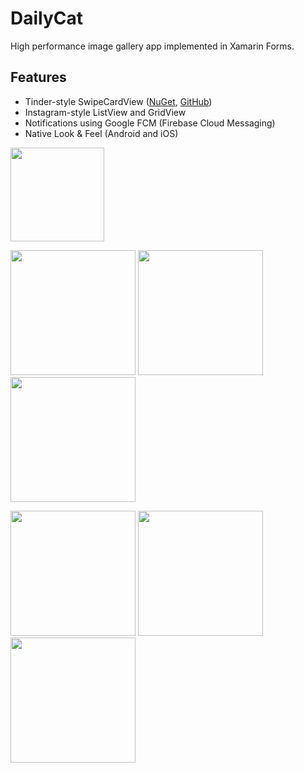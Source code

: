 # DailyCat
High performance image gallery app implemented in Xamarin Forms.

## Features
- Tinder-style SwipeCardView ([NuGet](www.nuget.org/packages/MLToolkit.Forms.SwipeCardView/), [GitHub](github.com/markolazic88/SwipeCardView))
- Instagram-style ListView and GridView
- Notifications using Google FCM (Firebase Cloud Messaging)
- Native Look & Feel (Android and iOS)

<a href="https://play.google.com/store/apps/details?id=dailycat.droid" target="_blank"><img alt="" src="http://i66.tinypic.com/am2n9f.jpg" width="150"/></a>

<img alt="" src="http://i68.tinypic.com/2h5psw9.png"  width="200px" /> <img alt="" src="http://i66.tinypic.com/2nh2lp4.png" width="200px"/> <img alt="" src="http://i66.tinypic.com/m79ea.png" width="200px" />

<img alt="" src="http://i68.tinypic.com/ngbtdu.png"  width="200px" /> <img alt="" src="http://i65.tinypic.com/2e4g1vn.png" width="200px" /> <img alt="" src="http://i68.tinypic.com/18zr7b.png" width="200px" />
